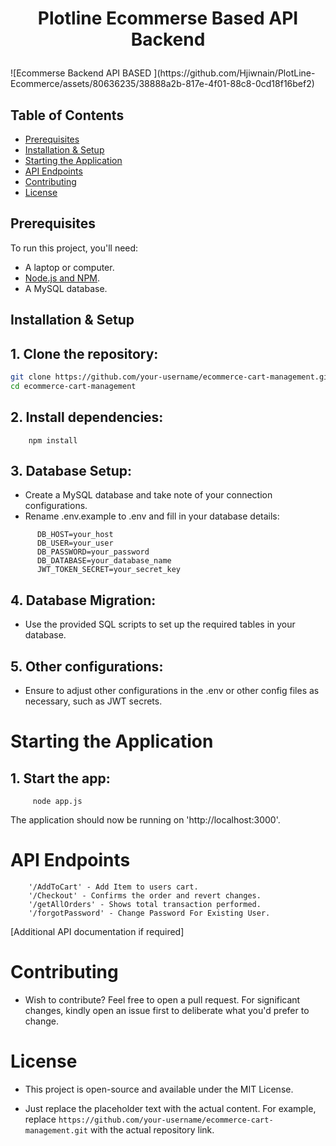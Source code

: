
  <h1><p align="center"><b><b>Plotline Ecommerse Based API Backend</b></b>
</p></h1>
![Ecommerse Backend   API BASED ](https://github.com/Hjiwnain/PlotLine-Ecommerce/assets/80636235/38888a2b-817e-4f01-88c8-0cd18f16bef2)

## Table of Contents

- [Prerequisites](#prerequisites)
- [Installation & Setup](#installation--setup)
- [Starting the Application](#starting-the-application)
- [API Endpoints](#api-endpoints)
- [Contributing](#contributing)
- [License](#license)

## Prerequisites

To run this project, you'll need:

- A laptop or computer.
- [Node.js and NPM](https://nodejs.org/).
- A MySQL database.

## Installation & Setup

## 1. **Clone the repository:**
   ```bash
   git clone https://github.com/your-username/ecommerce-cart-management.git
   cd ecommerce-cart-management
```

## 2. Install dependencies:
  ```
      npm install
  ```


## 3. Database Setup:
- Create a MySQL database and take note of your connection configurations.
- Rename .env.example to .env and fill in your database details:
```
      DB_HOST=your_host
      DB_USER=your_user
      DB_PASSWORD=your_password
      DB_DATABASE=your_database_name
      JWT_TOKEN_SECRET=your_secret_key
```
## 4. Database Migration:
- Use the provided SQL scripts to set up the required tables in your database.

## 5. Other configurations:
- Ensure to adjust other configurations in the .env or other config files as necessary, such as JWT secrets.

# Starting the Application

## 1. Start the app:
```
     node app.js
```

The application should now be running on 'http://localhost:3000'.

# API Endpoints

        '/AddToCart' - Add Item to users cart.
        '/Checkout' - Confirms the order and revert changes.
        '/getAllOrders' - Shows total transaction performed.
        '/forgotPassword' - Change Password For Existing User.

 [Additional API documentation if required]

# Contributing

- Wish to contribute? Feel free to open a pull request. For significant changes, kindly open an issue first to deliberate what you'd prefer to change.

# License

- This project is open-source and available under the MIT License.

    
- Just replace the placeholder text with the actual content. For example, replace `https://github.com/your-username/ecommerce-cart-management.git` with the actual 
  repository link.






